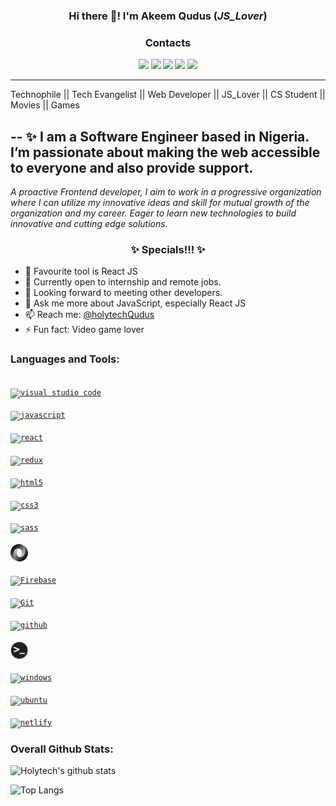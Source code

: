 <h3 align="center">Hi there 👋! I'm Akeem Qudus (<i>JS_Lover</i>) </h3>

<h3 align="center">Contacts</h3>
<p align="center">
<strong>
  <a href="https://drive.google.com/file/d/1XiWv2h2ng9zqWADS-ffZyJ-h2YSigM-S/view?usp=sharing" target="_blank"><img src="https://img.icons8.com/external-itim2101-blue-itim2101/64/000000/external-resume-human-resources-itim2101-blue-itim2101-1.png" height="40px"/></a> 
  <a href="https://twitter.com/holytechQudus" target="_blank"><img src="https://img.icons8.com/external-justicon-flat-justicon/64/000000/external-twitter-social-media-justicon-flat-justicon.png" height="40px"/></a>
  <a href="mailto:akeemqudus2016@gmail.com" target="_blank"><img src="https://img.icons8.com/fluency/48/000000/mail.png" height="40px"/></a>
  <a href="https://www.linkedin.com/in/holytech/" target="_blank"><img src="https://img.icons8.com/external-justicon-flat-justicon/64/000000/external-linkedin-social-media-justicon-flat-justicon.png" height="40px"/></a>
  <a href="https://github.com/holytech" target="_blank"><img src="https://img.icons8.com/stickers/100/000000/github.png" height="40px"/></a>
</strong>
</p>


---
Technophile || Tech Evangelist || Web Developer || JS_Lover || CS Student || Movies || Games


--
✨ I am a <b>Software Engineer</b> based in Nigeria. I’m passionate about making the web accessible to everyone and also provide support.
-
<i>
  A proactive Frontend developer, I aim to work in a progressive organization where I can
  utilize my innovative ideas and skill for mutual growth of the organization and my career.
  Eager to learn new technologies to build innovative and cutting edge solutions.
</i>

<h3 align="center">✨ Specials!!! ✨</h3>

- 🔭 Favourite tool is React JS
- 🌱 Currently open to internship and remote jobs.
- 🤔 Looking forward to meeting other developers.
- 💬 Ask me more about JavaScript, especially React JS
- 📫 Reach me: [@holytechQudus](https://twitter.com/holytechQudus)
- ⚡ Fun fact: Video game lover

### Languages and Tools:

[<code>
<img alt="visual studio code" width="26px" src="https://img.icons8.com/fluent/240/000000/visual-studio-code-2019.png" />
</code>](https://code.visualstudio.com/)
[<code>
<img alt="javascript" width="28px" src="https://img.icons8.com/color/240/000000/javascript.png" />
</code>](https://developer.mozilla.org/en-US/docs/Web/JavaScript)
[<code>
<img alt="react" width="28px" src="https://img.icons8.com/color/240/000000/react-native.png" />
</code>](https://reactjs.org/)
[<code>
<img alt="redux" width="28px" src="https://img.icons8.com/color/240/000000/redux.png" />
</code>](https://redux.js.org/)
[<code>
<img alt="html5" width="28px" src="https://img.icons8.com/color/240/000000/html-5.png">
</code>](https://developer.mozilla.org/en-US/docs/Web/HTML)
[<code>
<img alt="css3" width="28px" src="https://img.icons8.com/color/240/000000/css3.png">
</code>](https://developer.mozilla.org/en-US/docs/Web/CSS)
[<code>
<img alt="sass" width="28px" src="https://img.icons8.com/color/240/000000/sass.png">
</code>](https://sass-lang.com/)
[<code>
<img alt="json" width="28px" src="https://raw.githubusercontent.com/github/explore/80688e429a7d4ef2fca1e82350fe8e3517d3494d/topics/json/json.png">
</code>](https://www.json.org/json-en.html)
[<code>
<img alt="Firebase" width="28px" src="https://img.icons8.com/color/240/000000/firebase.png">
</code>](https://firebase.google.com)
[<code>
<img alt="Git" width="28px" src="https://img.icons8.com/color/240/000000/git.png">
</code>](https://git-scm.com/)
[<code>
<img alt="github" width="28px" src="https://img.icons8.com/ios-glyphs/240/000000/github.png">
</code>](https://github.com/)
[<code>
<img alt="terminal" width="28px" src="https://raw.githubusercontent.com/github/explore/80688e429a7d4ef2fca1e82350fe8e3517d3494d/topics/terminal/terminal.png">
</code>](https://docs.microsoft.com/en-us/windows/terminal/)
[<code>
<img alt="windows" width="28px" src="https://img.icons8.com/color/240/000000/windows-10.png">
</code>](https://www.microsoft.com/en-us/windows)
[<code>
<img alt="ubuntu" width="28px" src="https://img.icons8.com/color/96/000000/ubuntu--v1.png">
</code>](https://ubuntu.com/)
[<code>
<img alt="netlify" src="https://img.icons8.com/external-tal-revivo-filled-tal-revivo/24/000000/external-netlify-a-cloud-computing-company-that-offers-hosting-and-serverless-backend-services-for-static-websites-logo-filled-tal-revivo.png"/>
</code>](https://www.netlify.com/)

### Overall Github Stats:

![Holytech's github stats](https://github-readme-stats.vercel.app/api?username=Holytech&show_icons=true&theme=dark)

![Top Langs](https://github-readme-stats.vercel.app/api/top-langs/?username=Holytech&layout=compact&theme=dark)
